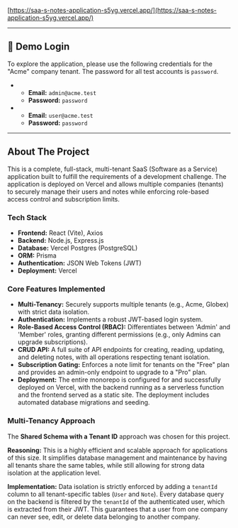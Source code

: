 

[https://saa-s-notes-application-s5yg.vercel.app/](https://saa-s-notes-application-s5yg.vercel.app/)  

---

## 🔑 Demo Login

To explore the application, please use the following credentials for the "Acme" company tenant. The password for all test accounts is `password`.

-  
    -   **Email:** `admin@acme.test`
    -   **Password:** `password`
-   
    -   **Email:** `user@acme.test`
    -   **Password:** `password`

---

## About The Project

This is a complete, full-stack, multi-tenant SaaS (Software as a Service) application built to fulfill the requirements of a development challenge. The application is deployed on Vercel and allows multiple companies (tenants) to securely manage their users and notes while enforcing role-based access control and subscription limits.

### Tech Stack

-   **Frontend:** React (Vite), Axios
-   **Backend:** Node.js, Express.js
-   **Database:** Vercel Postgres (PostgreSQL)
-   **ORM:** Prisma
-   **Authentication:** JSON Web Tokens (JWT)
-   **Deployment:** Vercel

### Core Features Implemented

* **Multi-Tenancy:** Securely supports multiple tenants (e.g., Acme, Globex) with strict data isolation.
* **Authentication:** Implements a robust JWT-based login system.
* **Role-Based Access Control (RBAC):** Differentiates between 'Admin' and 'Member' roles, granting different permissions (e.g., only Admins can upgrade subscriptions).
* **CRUD API:** A full suite of API endpoints for creating, reading, updating, and deleting notes, with all operations respecting tenant isolation.
* **Subscription Gating:** Enforces a note limit for tenants on the "Free" plan and provides an admin-only endpoint to upgrade to a "Pro" plan.
* **Deployment:** The entire monorepo is configured for and successfully deployed on Vercel, with the backend running as a serverless function and the frontend served as a static site. The deployment includes automated database migrations and seeding.

### Multi-Tenancy Approach

The **Shared Schema with a Tenant ID** approach was chosen for this project.

**Reasoning:** This is a highly efficient and scalable approach for applications of this size. It simplifies database management and maintenance by having all tenants share the same tables, while still allowing for strong data isolation at the application level.

**Implementation:** Data isolation is strictly enforced by adding a `tenantId` column to all tenant-specific tables (`User` and `Note`). Every database query on the backend is filtered by the `tenantId` of the authenticated user, which is extracted from their JWT. This guarantees that a user from one company can never see, edit, or delete data belonging to another company.

